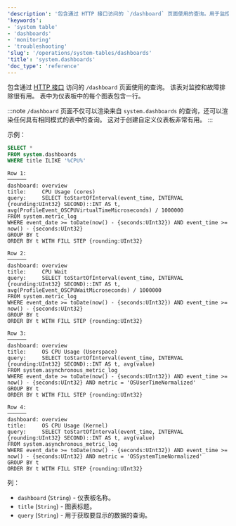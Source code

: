 ```yaml
---
'description': '包含通过 HTTP 接口访问的 `/dashboard` 页面使用的查询。用于监控和故障排除。'
'keywords':
- 'system table'
- 'dashboards'
- 'monitoring'
- 'troubleshooting'
'slug': '/operations/system-tables/dashboards'
'title': 'system.dashboards'
'doc_type': 'reference'
---
```


包含通过 [HTTP 接口](/interfaces/http.md) 访问的 `/dashboard` 页面使用的查询。 该表对监控和故障排除很有用。 表中为仪表板中的每个图表包含一行。

:::note
`/dashboard` 页面不仅可以渲染来自 `system.dashboards` 的查询，还可以渲染任何具有相同模式的表中的查询。 这对于创建自定义仪表板非常有用。
:::

示例：

```sql
SELECT *
FROM system.dashboards
WHERE title ILIKE '%CPU%'
```

```text
Row 1:
──────
dashboard: overview
title:     CPU Usage (cores)
query:     SELECT toStartOfInterval(event_time, INTERVAL {rounding:UInt32} SECOND)::INT AS t, avg(ProfileEvent_OSCPUVirtualTimeMicroseconds) / 1000000
FROM system.metric_log
WHERE event_date >= toDate(now() - {seconds:UInt32}) AND event_time >= now() - {seconds:UInt32}
GROUP BY t
ORDER BY t WITH FILL STEP {rounding:UInt32}

Row 2:
──────
dashboard: overview
title:     CPU Wait
query:     SELECT toStartOfInterval(event_time, INTERVAL {rounding:UInt32} SECOND)::INT AS t, avg(ProfileEvent_OSCPUWaitMicroseconds) / 1000000
FROM system.metric_log
WHERE event_date >= toDate(now() - {seconds:UInt32}) AND event_time >= now() - {seconds:UInt32}
GROUP BY t
ORDER BY t WITH FILL STEP {rounding:UInt32}

Row 3:
──────
dashboard: overview
title:     OS CPU Usage (Userspace)
query:     SELECT toStartOfInterval(event_time, INTERVAL {rounding:UInt32} SECOND)::INT AS t, avg(value)
FROM system.asynchronous_metric_log
WHERE event_date >= toDate(now() - {seconds:UInt32}) AND event_time >= now() - {seconds:UInt32} AND metric = 'OSUserTimeNormalized'
GROUP BY t
ORDER BY t WITH FILL STEP {rounding:UInt32}

Row 4:
──────
dashboard: overview
title:     OS CPU Usage (Kernel)
query:     SELECT toStartOfInterval(event_time, INTERVAL {rounding:UInt32} SECOND)::INT AS t, avg(value)
FROM system.asynchronous_metric_log
WHERE event_date >= toDate(now() - {seconds:UInt32}) AND event_time >= now() - {seconds:UInt32} AND metric = 'OSSystemTimeNormalized'
GROUP BY t
ORDER BY t WITH FILL STEP {rounding:UInt32}
```

列：

- `dashboard` (`String`) - 仪表板名称。
- `title` (`String`) - 图表标题。
- `query` (`String`) - 用于获取要显示的数据的查询。
